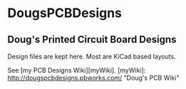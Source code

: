 DougsPCBDesigns
===============

Doug's Printed Circuit Board Designs
------------------------------------

Design files are kept here. Most are KiCad based layouts.

See [my PCB Designs Wiki][myWiki].
[myWiki]: http://dougspcbdesigns.pbworks.com/ "Doug's PCB Wiki"
